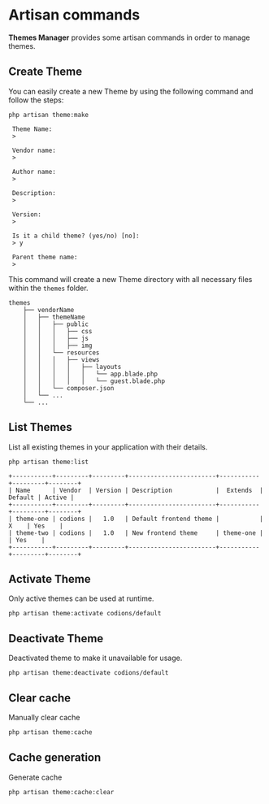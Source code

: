 # Artisan commands
**Themes Manager** provides some artisan commands in order to manage themes.

## Create Theme
You can easily create a new Theme by using the following command and follow the steps:
```shell
php artisan theme:make

 Theme Name:
 > 

 Vendor name:
 > 

 Author name:
 >  

 Description:
 > 

 Version:
 > 

 Is it a child theme? (yes/no) [no]:
 > y

 Parent theme name:
 > 
```

This command will create a new Theme directory with all necessary files within the `themes` folder.


    themes
        ├── vendorName
        │   ├── themeName
        │   │   ├── public
        │   │   │   ├── css
        │   │   │   ├── js
        │   │   │   ├── img
        │   │   └── resources
        │   │   │   ├── views
        │   │   │   │   ├── layouts
        │   │   │   │   │   └── app.blade.php
        │   │   │   │   │   └── guest.blade.php
        │   │   └── composer.json
        │   └── ...
        └── ...

## List Themes
List all existing themes in your application with their details.
```shell
php artisan theme:list

+-----------+---------+---------+------------------------+-----------+---------+--------+
| Name      | Vendor  | Version | Description            |  Extends  | Default | Active |
+-----------+---------+---------+------------------------+-----------+---------+--------+
| theme-one | codions |   1.0   | Default frontend theme |           |    X    | Yes    |
| theme-two | codions |   1.0   | New frontend theme     | theme-one |         | Yes    |
+-----------+---------+---------+------------------------+-----------+---------+--------+
```

## Activate Theme
Only active themes can be used at runtime.
```shell
php artisan theme:activate codions/default
```

## Deactivate Theme
Deactivated theme to make it unavailable for usage.
```shell
php artisan theme:deactivate codions/default
```

## Clear cache
Manually clear cache
```bash
php artisan theme:cache
```

## Cache generation
Generate cache
```bash
php artisan theme:cache:clear
```
